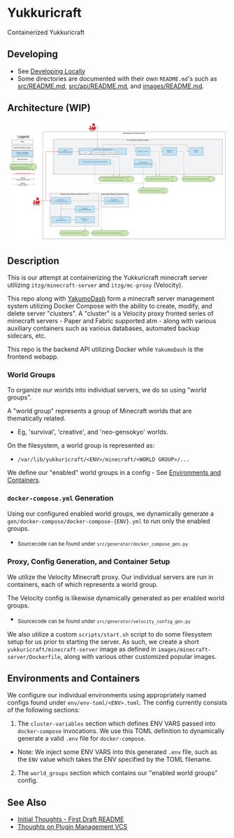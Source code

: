 # Yukkuricraft

Containerized Yukkuricraft

## Developing
- See [Developing Locally](docs/developing_locally.md)
- Some directories are documented with their own `README.md`'s such as [src/README.md](src/README.md), [src/api/README.md](src/api/README.md), and [images/README.md](images/README.md).

## Architecture (WIP)

![Architecture Draft](docs/img/architecture_diagram.png)

## Description

This is our attempt at containerizing the Yukkuricraft minecraft server utilizing `itzg/minecraft-server` and `itzg/mc-proxy` (Velocity).

This repo along with [YakumoDash](https://github.com/Yukkuricraft/YakumoDash) form a minecraft server management system utilizing Docker Compose with the ability to create, modify, and delete server "clusters". A "cluster" is a Velocity proxy fronted series of minecraft servers - Paper and Fabric supported atm - along with various auxiliary containers such as various databases, automated backup sidecars, etc.

This repo is the backend API utilizing Docker while `YakumoDash` is the frontend webapp.

### World Groups

To organize our worlds into individual servers, we do so using "world groups".

A "world group" represents a group of Minecraft worlds that are thematically related.

- Eg, 'survival', 'creative', and 'neo-gensokyo' worlds.

On the filesystem, a world group is represented as:

- `/var/lib/yukkuricraft/<ENV>/minecraft/<WORLD GROUP>/...`

We define our "enabled" world groups in a config - See [Environments and Containers](#environments-and-containers).

### `docker-compose.yml` Generation

Using our configured enabled world groups, we dynamically generate a `gen/docker-compose/docker-compose-{ENV}.yml` to run only the enabled groups.

- <sub>Sourcecode can be found under `src/generator/docker_compose_gen.py`</sub>

### Proxy, Config Generation, and Container Setup

We utilize the Velocity Minecraft proxy. Our individual servers are run in containers, each of which represents a world group.

The Velocity config is likewise dynamically generated as per enabled world groups.

- <sub>Sourcecode can be found under `src/generator/velocity_config_gen.py`</sub>

We also utilize a custom `scripts/start.sh` script to do some filesystem setup for us prior to starting the server. As such, we create a short `yukkuricraft/minecraft-server` image as defined in `images/minecraft-server/Dockerfile`, along with various other customized popular images.

## Environments and Containers

We configure our individual environments using appropriately named configs found under `env/env-toml/<ENV>.toml`. The config currently consists of the following sections:

1. The `cluster-variables` section which defines ENV VARS passed into `docker-compose` invocations. We use this TOML definition to dynamically generate a valid `.env` file for `docker-compose`.
  - Note: We inject some ENV VARS into this generated `.env` file, such as the `ENV` value which takes the ENV specified by the TOML filename.

2. The `world_groups` section which contains our "enabled world groups" config.

## See Also

- [Initial Thoughts - First Draft README](docs/initial_thoughts.md)
- [Thoughts on Plugin Management VCS](docs/plugin_vcs_management_thoughts.md)
